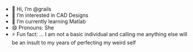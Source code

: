 - 👋 Hi, I’m @grails
- 👀 I’m interested in CAD Designs
- 🌱 I’m currently learning Matlab
- 😄 Pronouns: She
- ⚡ Fun fact: ... I am not a basic individual and calling me anything else will be an insult to my years of perfecting my weird self

<!---
grails /grails is a ✨ special ✨ repository because its `README.md` (this file) appears on your GitHub profile.
You can click the Preview link to take a look at your changes.
--->
